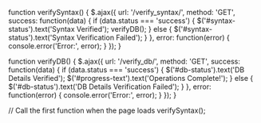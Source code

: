 function verifySyntax() {
    $.ajax({
        url: '/verify_syntax/',
        method: 'GET',
        success: function(data) {
            if (data.status === 'success') {
                $('#syntax-status').text('Syntax Verified');
                verifyDB();
            } else {
                $('#syntax-status').text('Syntax Verification Failed');
            }
        },
        error: function(error) {
            console.error('Error:', error);
        }
    });
}

function verifyDB() {
    $.ajax({
        url: '/verify_db/',
        method: 'GET',
        success: function(data) {
            if (data.status === 'success') {
                $('#db-status').text('DB Details Verified');
                $('#progress-text').text('Operations Complete!');
            } else {
                $('#db-status').text('DB Details Verification Failed');
            }
        },
        error: function(error) {
            console.error('Error:', error);
        }
    });
}

// Call the first function when the page loads
verifySyntax();
